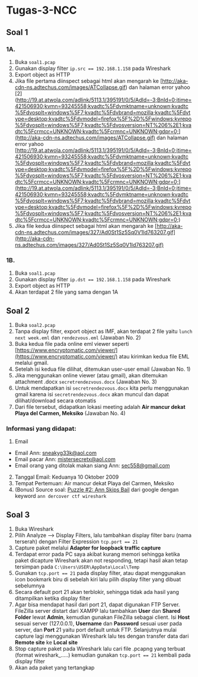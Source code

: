 # Tugas-3-NCC
## Soal 1
### 1A.
1. Buka `soal1.pcap`
2. Gunakan display filter `ip.src == 192.168.1.158` pada Wireshark
3. Export object as HTTP
4. Jika file pertama diinspect sebagai html akan mengarah ke [http://aka-cdn-ns.adtechus.com/images/ATCollapse.gif) dan halaman error yahoo [2](http://19.at.atwola.com/adlink/5113.1/395191/0/5/AdId=-3;BnId=0;itime=421506930;kvmn=93245558;kvadtc%5Fdvmktname=unknown;kvadtc%5Fdvosplt=windows%5F7;kvadtc%5Fdvbrand=mozilla;kvadtc%5Fdvtype=desktop;kvadtc%5Fdvmodel=firefox%5F%2D%5Fwindows;kvrepo%5Fdvosplt=windows%5F7;kvadtc%5Fdvosversion=NT%206%2E1;kvadtc%5Fcrmcc=UNKNOWN;kvadtc%5Fcrmnc=UNKNOWN;gdpr=0;](http://aka-cdn-ns.adtechus.com/images/ATCollapse.gif) dan halaman error yahoo [http://19.at.atwola.com/adlink/5113.1/395191/0/5/AdId=-3;BnId=0;itime=421506930;kvmn=93245558;kvadtc%5Fdvmktname=unknown;kvadtc%5Fdvosplt=windows%5F7;kvadtc%5Fdvbrand=mozilla;kvadtc%5Fdvtype=desktop;kvadtc%5Fdvmodel=firefox%5F%2D%5Fwindows;kvrepo%5Fdvosplt=windows%5F7;kvadtc%5Fdvosversion=NT%206%2E1;kvadtc%5Fcrmcc=UNKNOWN;kvadtc%5Fcrmnc=UNKNOWN;gdpr=0;](http://19.at.atwola.com/adlink/5113.1/395191/0/5/AdId=-3;BnId=0;itime=421506930;kvmn=93245558;kvadtc%5Fdvmktname=unknown;kvadtc%5Fdvosplt=windows%5F7;kvadtc%5Fdvbrand=mozilla;kvadtc%5Fdvtype=desktop;kvadtc%5Fdvmodel=firefox%5F%2D%5Fwindows;kvrepo%5Fdvosplt=windows%5F7;kvadtc%5Fdvosversion=NT%206%2E1;kvadtc%5Fcrmcc=UNKNOWN;kvadtc%5Fcrmnc=UNKNOWN;gdpr=0;)
5. Jika file kedua diinspect sebagai html akan mengarah ke [http://aka-cdn-ns.adtechus.com/images/327/Ad0St1Sz5Sq0V1Id763207.gif](http://aka-cdn-ns.adtechus.com/images/327/Ad0St1Sz5Sq0V1Id763207.gif)


### 1B.
1. Buka `soal1.pcap`
2. Gunakan display filter `ip.dst == 192.168.1.158` pada Wireshark
3. Export object as HTTP
4. Akan terdapat 2 file yang sama dengan 1A

## Soal 2
1. Buka `soal2.pcap`
2. Tanpa display filter, export object as IMF, akan terdapat 2 file yaitu `lunch next week.eml` dan `rendezvous.eml` (Jawaban No. 2)
3. Buka kedua file pada online eml viewer seperti [https://www.encryptomatic.com/viewer/](https://www.encryptomatic.com/viewer/) atau kirimkan kedua file EML melalui gmail.
5. Setelah isi kedua file dilihat, ditemukan user-user email (Jawaban No. 1)
6. Jika menggunakan online viewer (atau gmail), akan ditemukan attachment .docx `secretrendezvous.docx` (Jawaban No. 3)
7. Untuk mendapatkan isi `secretrendezvous.docx` kita perlu menggunakan gmail karena isi `secretrendezvous.docx` akan muncul dan dapat dilihat/download secara otomatis
9. Dari file tersebut, didapatkan lokasi meeting adalah **Air mancur dekat Playa del Carmen, Meksiko** (Jawaban No. 4)

### Informasi yang didapat:
1. Email
* Email Ann: sneakyg33k@aol.com
* Email pacar Ann: mistersecretx@aol.com
* Email orang yang ditolak makan siang Ann: sec558@gmail.com
2. Tanggal Email: Keduanya 10 Oktober 2009
3. Tempat Pertemuan: Air mancur dekat Playa del Carmen, Meksiko
4. (Bonus) Source soal: [Puzzle #2: Ann Skips Bail](https://blog.system32.kr/13) dari google dengan keyword `ann dercover ctf wireshark`

## Soal 3
1. Buka Wireshark
2. Pilih Analyze --> Display Filters, lalu tambahkan display filter baru (nama terserah) dengan Filter Expression `tcp.port == 21`
3. Capture paket melalui **Adapter for loopback traffic capture**
4. Terdapat error pada PC saya akibat kurang memori sehingga ketika paket dicapture Wireshark akan not responding, tetapi hasil akan tetap tersimpan pada `C:\Users\USER\AppData\Local\Temp`
5. Gunakan `tcp.port == 21` pada display filter, atau dapat menggunakan icon bookmark biru di sebelah kiri lalu pilih display filter yang dibuat sebelumnya
6. Secara default port 21 akan terblokir, sehingga tidak ada hasil yang ditampilkan ketika display filter
7. Agar bisa mendapat hasil dari port 21, dapat digunakan FTP Server. FileZilla server distart dari XAMPP lalu tambahkan **User** dan **Shared Folder** lewat **Admin**, kemudian gunakan FileZilla sebagai client. Isi **Host** sesuai server (127.0.0.1), **Username** dan **Password** sesuai user pada server, dan **Port** 21 yaitu port default untuk FTP. Selanjutnya mulai capture lagi menggunakan Wireshark lalu tes dengan transfer data dari **Remote site** ke **Local site**
8. Stop capture paket pada Wireshark lalu cari file .pcapng yang terbuat (format wireshark_.....) kemudian gunakan `tcp.port == 21` kembali pada display filter
9. Akan ada paket yang tertangkap
